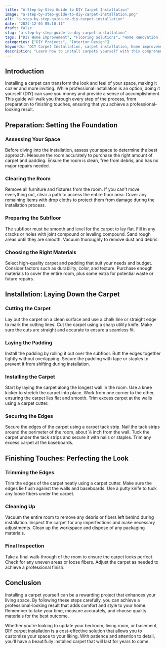```yaml
---
title: "A Step-by-Step Guide to DIY Carpet Installation"
image: "a-step-by-step-guide-to-diy-carpet-installation.png"
alt: "a-step-by-step-guide-to-diy-carpet-installation"
date: "2024-12-04 05:10:11"
draft: false
slug: "a-step-by-step-guide-to-diy-carpet-installation"
tags: ["DIY Home Improvement", "Flooring Solutions", "Home Renovation Tips"]
categories: ["DIY Projects", "Interior Design"]
keywords: "DIY Carpet Installation, carpet installation, home improvement, flooring solutions"
description: "Learn how to install carpets yourself with this comprehensive guide covering all aspects from preparation to finishing touches."
---
```


## Introduction

Installing a carpet can transform the look and feel of your space, making it cozier and more inviting. While professional installation is an option, doing it yourself (DIY) can save you money and provide a sense of accomplishment. This guide will walk you through every step of the process, from preparation to finishing touches, ensuring that you achieve a professional-looking result.

## Preparation: Setting the Foundation

### Assessing Your Space

Before diving into the installation, assess your space to determine the best approach. Measure the room accurately to purchase the right amount of carpet and padding. Ensure the room is clean, free from debris, and has no major repairs needed.

### Clearing the Room

Remove all furniture and fixtures from the room. If you can't move everything out, clear a path to access the entire floor area. Cover any remaining items with drop cloths to protect them from damage during the installation process.

### Preparing the Subfloor

The subfloor must be smooth and level for the carpet to lay flat. Fill in any cracks or holes with joint compound or leveling compound. Sand rough areas until they are smooth. Vacuum thoroughly to remove dust and debris.

### Choosing the Right Materials

Select high-quality carpet and padding that suit your needs and budget. Consider factors such as durability, color, and texture. Purchase enough materials to cover the entire room, plus some extra for potential waste or future repairs.

## Installation: Laying Down the Carpet

### Cutting the Carpet

Lay out the carpet on a clean surface and use a chalk line or straight edge to mark the cutting lines. Cut the carpet using a sharp utility knife. Make sure the cuts are straight and accurate to ensure a seamless fit.

### Laying the Padding

Install the padding by rolling it out over the subfloor. Butt the edges together tightly without overlapping. Secure the padding with tape or staples to prevent it from shifting during installation.

### Installing the Carpet

Start by laying the carpet along the longest wall in the room. Use a knee kicker to stretch the carpet into place. Work from one corner to the other, ensuring the carpet lies flat and smooth. Trim excess carpet at the walls using a carpet cutter.

### Securing the Edges

Secure the edges of the carpet using a carpet tack strip. Nail the tack strips around the perimeter of the room, about ¼ inch from the wall. Tuck the carpet under the tack strips and secure it with nails or staples. Trim any excess carpet at the baseboards.

## Finishing Touches: Perfecting the Look

### Trimming the Edges

Trim the edges of the carpet neatly using a carpet cutter. Make sure the edges lie flush against the walls and baseboards. Use a putty knife to tuck any loose fibers under the carpet.

### Cleaning Up

Vacuum the entire room to remove any debris or fibers left behind during installation. Inspect the carpet for any imperfections and make necessary adjustments. Clean up the workspace and dispose of any packaging materials.

### Final Inspection

Take a final walk-through of the room to ensure the carpet looks perfect. Check for any uneven areas or loose fibers. Adjust the carpet as needed to achieve a professional finish.

## Conclusion

Installing a carpet yourself can be a rewarding project that enhances your living space. By following these steps carefully, you can achieve a professional-looking result that adds comfort and style to your home. Remember to take your time, measure accurately, and choose quality materials for the best outcome.

Whether you're looking to update your bedroom, living room, or basement, DIY carpet installation is a cost-effective solution that allows you to customize your space to your liking. With patience and attention to detail, you'll have a beautifully installed carpet that will last for years to come.